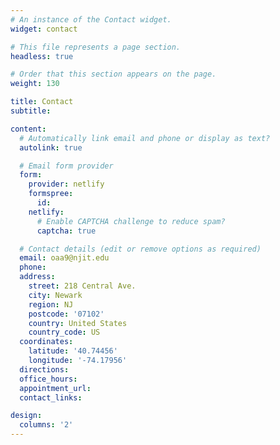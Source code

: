 ```yaml
---
# An instance of the Contact widget.
widget: contact

# This file represents a page section.
headless: true

# Order that this section appears on the page.
weight: 130

title: Contact
subtitle:

content:
  # Automatically link email and phone or display as text?
  autolink: true

  # Email form provider
  form:
    provider: netlify
    formspree:
      id:
    netlify:
      # Enable CAPTCHA challenge to reduce spam?
      captcha: true

  # Contact details (edit or remove options as required)
  email: oaa9@njit.edu
  phone:
  address:
    street: 218 Central Ave.
    city: Newark
    region: NJ
    postcode: '07102'
    country: United States
    country_code: US
  coordinates:
    latitude: '40.74456'
    longitude: '-74.17956'
  directions:
  office_hours:
  appointment_url:
  contact_links:

design:
  columns: '2'
---
```

